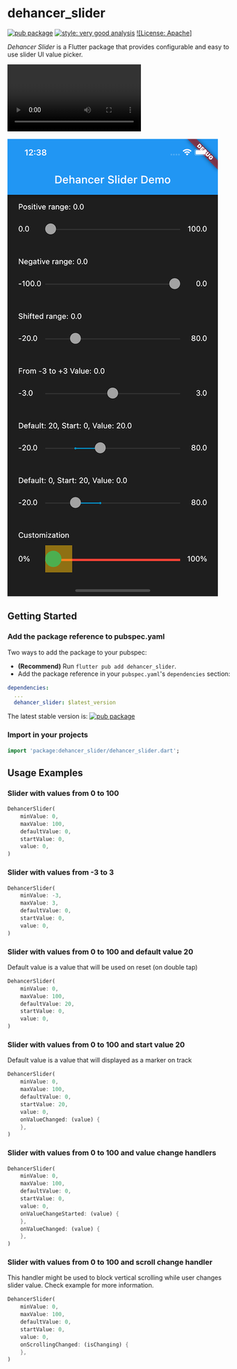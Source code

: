 <!-- Copyright 2022 Dehancer author. All rights reserved.
Use of this source code is governed by an Apache license
that can be found in the LICENSE file. -->

# dehancer_slider

[![pub package](https://img.shields.io/pub/v/dehancer_slider?label=master)][pub package]
[![style: very good analysis][very_good_analysis_badge]][very_good_analysis_link]
[![License: Apache]][license_link]

*Dehancer Slider* is a Flutter package that provides configurable and easy to use slider UI value picker.

![Demo](https://user-images.githubusercontent.com/34459912/182520367-f2516951-9a4b-4b25-b035-4c58951ee10d.mp4)

![Screenshot](https://github.com/dehancer/dehancer-slider/blob/master/rosources/DehancerSlider.png)

## Getting Started

### Add the package reference to pubspec.yaml

Two ways to add the package to your pubspec:
- **(Recommend)** Run `flutter pub add dehancer_slider`. 
- Add the package reference in your `pubspec.yaml`'s `dependencies` section:
```yaml
dependencies:
  ...
  dehancer_slider: $latest_version
```

The latest stable version is:
[![pub package](https://img.shields.io/pub/v/dehancer_slider.svg)][pub package]

### Import in your projects

```dart
import 'package:dehancer_slider/dehancer_slider.dart';
```

## Usage Examples

### Slider with values from 0 to 100

```dart
DehancerSlider(
	minValue: 0,
	maxValue: 100,
	defaultValue: 0,
	startValue: 0,
	value: 0,
)
```

### Slider with values from -3 to 3

```dart
DehancerSlider(
	minValue: -3,
	maxValue: 3,
	defaultValue: 0,
	startValue: 0,
	value: 0,
)
```

### Slider with values from 0 to 100 and default value 20

Default value is a value that will be used on reset (on double tap)

```dart
DehancerSlider(
	minValue: 0,
	maxValue: 100,
	defaultValue: 20,
	startValue: 0,
	value: 0,
)
```

### Slider with values from 0 to 100 and start value 20

Default value is a value that will displayed as a marker on track

```dart
DehancerSlider(
	minValue: 0,
	maxValue: 100,
	defaultValue: 0,
	startValue: 20,
	value: 0,
	onValueChanged: (value) {
	},
)
```

### Slider with values from 0 to 100 and value change handlers

```dart
DehancerSlider(
	minValue: 0,
	maxValue: 100,
	defaultValue: 0,
	startValue: 0,
	value: 0,
	onValueChangeStarted: (value) {
	},
	onValueChanged: (value) {
	},
)
```

### Slider with values from 0 to 100 and scroll change handler

This handler might be used to block vertical scrolling while user changes slider value. 
Check example for more information.

```dart
DehancerSlider(
	minValue: 0,
	maxValue: 100,
	defaultValue: 0,
	startValue: 0,
	value: 0,
	onScrollingChanged: (isChanging) {
	},
)
```


[pub package]: https://pub.dev/packages/dehancer_slider
[repo]: https://github.com/dehancer/dehancer-slider
[GitHub issues]: https://github.com/dehancer/dehancer-slider/issues

[license_link]: https://opensource.org/licenses/Apache-2.0
[very_good_analysis_badge]: https://img.shields.io/badge/style-very_good_analysis-B22C89.svg
[very_good_analysis_link]: https://pub.dev/packages/very_good_analysis
